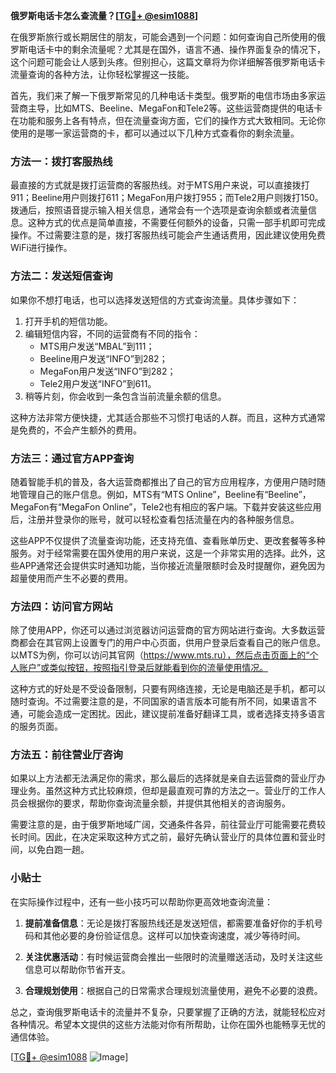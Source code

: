 **俄罗斯电话卡怎么查流量？[[TG💪+ @esim1088](https://t.me/s/esim1088)]**

在俄罗斯旅行或长期居住的朋友，可能会遇到一个问题：如何查询自己所使用的俄罗斯电话卡中的剩余流量呢？尤其是在国外，语言不通、操作界面复杂的情况下，这个问题可能会让人感到头疼。但别担心，这篇文章将为你详细解答俄罗斯电话卡流量查询的各种方法，让你轻松掌握这一技能。

首先，我们来了解一下俄罗斯常见的几种电话卡类型。俄罗斯的电信市场由多家运营商主导，比如MTS、Beeline、MegaFon和Tele2等。这些运营商提供的电话卡在功能和服务上各有特点，但在流量查询方面，它们的操作方式大致相同。无论你使用的是哪一家运营商的卡，都可以通过以下几种方式查看你的剩余流量。

### 方法一：拨打客服热线

最直接的方式就是拨打运营商的客服热线。对于MTS用户来说，可以直接拨打911；Beeline用户则拨打611；MegaFon用户拨打955；而Tele2用户则拨打150。拨通后，按照语音提示输入相关信息，通常会有一个选项是查询余额或者流量信息。这种方式的优点是简单直接，不需要任何额外的设备，只需一部手机即可完成操作。不过需要注意的是，拨打客服热线可能会产生通话费用，因此建议使用免费WiFi进行操作。

### 方法二：发送短信查询

如果你不想打电话，也可以选择发送短信的方式查询流量。具体步骤如下：

1. 打开手机的短信功能。
2. 编辑短信内容，不同的运营商有不同的指令：
   - MTS用户发送“MBAL”到111；
   - Beeline用户发送“INFO”到282；
   - MegaFon用户发送“INFO”到282；
   - Tele2用户发送“INFO”到611。
3. 稍等片刻，你会收到一条包含当前流量余额的信息。

这种方法非常方便快捷，尤其适合那些不习惯打电话的人群。而且，这种方式通常是免费的，不会产生额外的费用。

### 方法三：通过官方APP查询

随着智能手机的普及，各大运营商都推出了自己的官方应用程序，方便用户随时随地管理自己的账户信息。例如，MTS有“MTS Online”，Beeline有“Beeline”，MegaFon有“MegaFon Online”，Tele2也有相应的客户端。下载并安装这些应用后，注册并登录你的账号，就可以轻松查看包括流量在内的各种服务信息。

这些APP不仅提供了流量查询功能，还支持充值、查看账单历史、更改套餐等多种服务。对于经常需要在国外使用的用户来说，这是一个非常实用的选择。此外，这些APP通常还会提供实时通知功能，当你接近流量限额时会及时提醒你，避免因为超量使用而产生不必要的费用。

### 方法四：访问官方网站

除了使用APP，你还可以通过浏览器访问运营商的官方网站进行查询。大多数运营商都会在其官网上设置专门的用户中心页面，供用户登录后查看自己的账户信息。以MTS为例，你可以访问其官网（https://www.mts.ru），然后点击页面上的“个人账户”或类似按钮，按照指引登录后就能看到你的流量使用情况。

这种方式的好处是不受设备限制，只要有网络连接，无论是电脑还是手机，都可以随时查询。不过需要注意的是，不同国家的语言版本可能有所不同，如果语言不通，可能会造成一定困扰。因此，建议提前准备好翻译工具，或者选择支持多语言的服务页面。

### 方法五：前往营业厅咨询

如果以上方法都无法满足你的需求，那么最后的选择就是亲自去运营商的营业厅办理业务。虽然这种方式比较麻烦，但却是最直观可靠的方法之一。营业厅的工作人员会根据你的要求，帮助你查询流量余额，并提供其他相关的咨询服务。

需要注意的是，由于俄罗斯地域广阔，交通条件各异，前往营业厅可能需要花费较长时间。因此，在决定采取这种方式之前，最好先确认营业厅的具体位置和营业时间，以免白跑一趟。

### 小贴士

在实际操作过程中，还有一些小技巧可以帮助你更高效地查询流量：

1. **提前准备信息**：无论是拨打客服热线还是发送短信，都需要准备好你的手机号码和其他必要的身份验证信息。这样可以加快查询速度，减少等待时间。
   
2. **关注优惠活动**：有时候运营商会推出一些限时的流量赠送活动，及时关注这些信息可以帮助你节省开支。

3. **合理规划使用**：根据自己的日常需求合理规划流量使用，避免不必要的浪费。

总之，查询俄罗斯电话卡的流量并不复杂，只要掌握了正确的方法，就能轻松应对各种情况。希望本文提供的这些方法能对你有所帮助，让你在国外也能畅享无忧的通信体验。

[[TG💪+ @esim1088](https://t.me/s/esim1088) ![Image](https://i.postimg.cc/4NQfJmqS/Snipaste-2025-05-13-00-14-12.png)]